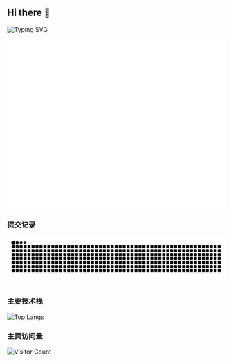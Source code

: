 ## Hi there 👋

![Typing SVG](https://readme-typing-svg.demolab.com/?lines=你好;我是平平无奇的望舒)



![Metrics](/github-metrics.svg)

### 提交记录
<picture>
  <source media="(prefers-color-scheme: dark)" srcset="https://raw.githubusercontent.com/Penryn/Penryn/output/github-contribution-grid-snake-dark.svg">
  <source media="(prefers-color-scheme: light)" srcset="https://raw.githubusercontent.com/Penryn/Penryn/output/github-contribution-grid-snake.svg">
  <img alt="github contribution grid snake animation" src="https://raw.githubusercontent.com/Penryn/Penryn/output/github-contribution-grid-snake.svg">
</picture>


### 主要技术栈

![Top Langs](https://github-readme-stats.vercel.app/api/top-langs/?username=Penryn)




### 主页访问量

![Visitor Count](https://profile-counter.glitch.me/Penryn/count.svg)

